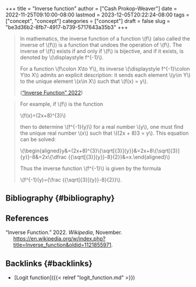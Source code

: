+++
title = "Inverse function"
author = ["Cash Prokop-Weaver"]
date = 2022-11-25T09:10:00-08:00
lastmod = 2023-12-05T20:22:24-08:00
tags = ["concept", "concept"]
categories = ["concept"]
draft = false
slug = "be3d36b2-8fb7-4917-b739-5717643a35b3"
+++

> In mathematics, the inverse function of a function \\(f\\) (also called the inverse of \\(f\\)) is a function that undoes the operation of \\(f\\). The inverse of \\(f\\) exists if and only if \\(f\\) is bijective, and if it exists, is denoted by \\(\displaystyle f^{-1}\\).
>
> For a function \\(f\colon X\to Y\\), its inverse \\(\displaystyle f^{-1}\colon Y\to X\\) admits an explicit description: it sends each element \\(y\in Y\\) to the unique element \\(x\in X\\) such that \\(f(x) = y\\).
>
> (<a href="#citeproc_bib_item_1">“Inverse Function” 2022</a>)

<!--quoteend-->

> For example, if \\(f\\) is the function
>
> \\(f(x)=(2x+8)^{3}\\)
>
> then to determine \\(f^{-1}(y)\\) for a real number \\(y\\), one must find the unique real number \\(x\\) such that \\((2x + 8)3 = y\\). This equation can be solved:
>
> \\(\begin{aligned}y&=(2x+8)^{3}\\\{\sqrt[{3}]{y}}&=2x+8\\\{\sqrt[{3}]{y}}-8&=2x\\\{\dfrac {{\sqrt[{3}]{y}}-8}{2}}&=x.\end{aligned}\\)
>
> Thus the inverse function \\(f^{-1}\\) is given by the formula
>
> \\(f^{-1}(y)={\frac {{\sqrt[{3}]{y}}-8}{2}}\\).


## Bibliography {#bibliography}

## References

<style>.csl-entry{text-indent: -1.5em; margin-left: 1.5em;}</style><div class="csl-bib-body">
  <div class="csl-entry"><a id="citeproc_bib_item_1"></a>“Inverse Function.” 2022. <i>Wikipedia</i>, November. <a href="https://en.wikipedia.org/w/index.php?title=Inverse_function&oldid=1121855971">https://en.wikipedia.org/w/index.php?title=Inverse_function&#38;oldid=1121855971</a>.</div>
</div>


## Backlinks {#backlinks}

-   [Logit function]({{< relref "logit_function.md" >}})

